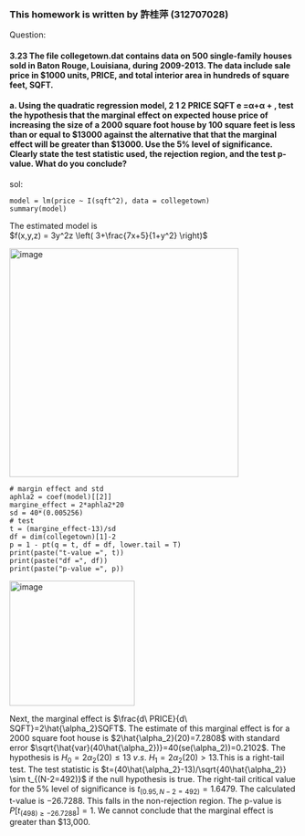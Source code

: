 ### This homework is written by 許桂萍 (312707028)
Question:
#### 3.23 The file collegetown.dat contains data on 500 single-family houses sold in Baton Rouge, Louisiana, during 2009-2013. The data include sale price in $1000 units, PRICE, and total interior area in hundreds of square feet, SQFT.
#### a. Using the quadratic regression model, 2 1 2 PRICE SQFT e =α+α + , test the hypothesis that the marginal effect on expected house price of increasing the size of a 2000 square foot house by 100 square feet is less than or equal to $13000 against the alternative that that the marginal effect will be greater than $13000. Use the 5% level of significance. Clearly state the test statistic used, the rejection region, and the test p-value. What do you conclude?
sol:
```{r}
model = lm(price ~ I(sqft^2), data = collegetown)
summary(model)
```
The estimated model is  
$f(x,y,z) = 3y^2z \left( 3+\frac{7x+5}{1+y^2} \right)$

<img width="401" alt="image" src="https://github.com/HWTeng-Course/202402-Financial-Econometrics/assets/89432894/82adcfab-b4be-477f-a63c-1b5a36c25551">

```{r}
# margin effect and std
aphla2 = coef(model)[[2]]
margine_effect = 2*aphla2*20
sd = 40*(0.005256)
# test
t = (margine_effect-13)/sd
df = dim(collegetown)[1]-2
p = 1 - pt(q = t, df = df, lower.tail = T)
print(paste("t-value =", t))
print(paste("df =", df))
print(paste("p-value =", p))
```
<img width="219" alt="image" src="https://github.com/HWTeng-Course/202402-Financial-Econometrics/assets/89432894/282fa144-daa6-43db-984a-c3f63adce3f7">

Next, the marginal effect is $\frac{d\ PRICE}{d\ SQFT}=2\hat{\alpha_2}SQFT$.  The estimate of this marginal effect is for a 2000 square foot house is $2\hat{\alpha_2}(20)=7.2808$ with standard error $\sqrt{\hat{var}(40\hat{\alpha_2})}=40(se(\alpha_2))=0.2102$. The hypothesis is $H_0=2\alpha_2(20)\leq13 \ v.s. \ H_1= 2\alpha_2(20) > 13$.This is a right-tail test. The test statistic is $t=(40\hat{\alpha_2}-13)/\sqrt{40\hat{\alpha_2}} \sim t_{(N-2=492)}$  if the null hypothesis is true. The right-tail critical value for the 5% level of significance is  $t_{(0.95, N-2=492)}=1.6479$. The calculated t-value is −26.7288. This falls in the non-rejection region. The p-value is $P[t_{(498) \geq -26.7288}]=1$. We cannot conclude that the marginal effect is greater than $13,000.


